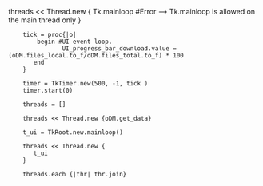  threads << Thread.new {
        Tk.mainloop   #Error --> Tk.mainloop is allowed on the main thread only
    }



```    
    tick = proc{|o|
        begin #UI event loop.
               UI_progress_bar_download.value = (oDM.files_local.to_f/oDM.files_total.to_f) * 100
       end
    }

    timer = TkTimer.new(500, -1, tick )
    timer.start(0)

    threads = []

    threads << Thread.new {oDM.get_data}

    t_ui = TkRoot.new.mainloop()

    threads << Thread.new {
       t_ui
    }

    threads.each {|thr| thr.join}
```
